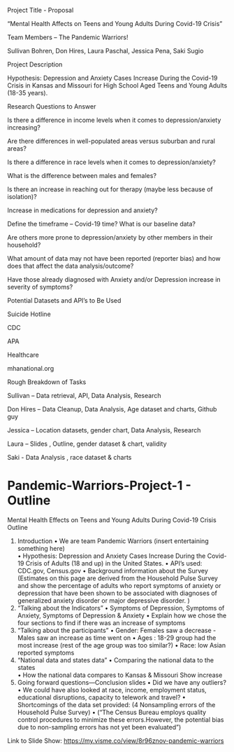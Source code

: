 Project Title - Proposal

“Mental Health Affects on Teens and Young Adults During Covid-19 Crisis” 

 

Team Members – The Pandemic Warriors! 

Sullivan Bohren, Don Hires, Laura Paschal, Jessica Pena, Saki Sugio 

 

Project Description

Hypothesis: Depression and Anxiety Cases Increase During the Covid-19 Crisis in Kansas and Missouri for High School Aged Teens and Young Adults (18-35 years). 

Research Questions to Answer 

Is there a difference in income levels when it comes to depression/anxiety increasing? 

Are there differences in well-populated areas versus suburban and rural areas? 

Is there a difference in race levels when it comes to depression/anxiety? 

What is the difference between males and females? 

Is there an increase in reaching out for therapy (maybe less because of isolation)? 

Increase in medications for depression and anxiety? 

Define the timeframe – Covid-19 time? What is our baseline data? 

Are others more prone to depression/anxiety by other members in their household? 

What amount of data may not have been reported (reporter bias) and how does that affect the data analysis/outcome? 

Have those already diagnosed with Anxiety and/or Depression increase in severity of symptoms? 

Potential Datasets and API’s to Be Used 

Suicide Hotline 

CDC  

APA 

Healthcare  

mhanational.org 

Rough Breakdown of Tasks 

Sullivan – Data retrieval, API, Data Analysis, Research

Don Hires – Data Cleanup, Data Analysis, Age dataset and charts, Github guy

Jessica – Location datasets, gender chart, Data Analysis, Research

Laura – Slides , Outline,  gender dataset & chart, validity

Saki - Data Analysis , race dataset & charts

 

# Pandemic-Warriors-Project-1 - Outline

Mental Health Effects on Teens and Young Adults During Covid-19 Crisis
Outline
1.	Introduction 
•	We are team Pandemic Warriors (insert entertaining something here)	
•	Hypothesis: Depression and Anxiety Cases Increase During the Covid-19 Crisis of Adults (18 and up) in the United States.
•	API’s used: CDC.gov, Census.gov
•	 Background information about the Survey  
(Estimates on this page are derived from the Household Pulse Survey and show the percentage of adults who report symptoms of anxiety or depression that have been shown to be associated with diagnoses of generalized anxiety disorder or major depressive disorder. )
2.   “Talking about the Indicators”
•	Symptoms of Depression, Symptoms of Anxiety, Symptoms of Depression & Anxiety 
•	Explain how we chose the four sections to  find if there was an increase of symptoms
3.  “Talking about the participants” 
•	Gender: Females saw a decrease - Males saw an increase as time went on
•	Ages : 18-29 group had the most increase  (rest of the age group was too similar?)
•	Race: low Asian reported symptoms
4.  “National data and states data”
•	Comparing the national data to the states	
•	How the national data compares to Kansas & Missouri
         Show increase
5. Going forward questions—Conclusion slides
•	Did we have any outliers?
•	We could have also looked at race, income, employment status, educational disruptions, capacity to telework and travel?
•	Shortcomings of the data set provided: (4 Nonsampling errors of the Household Pulse Survey)
•	(“The Census Bureau employs quality control procedures to minimize these errors.However, the potential bias due to non-sampling errors has not yet been evaluated”)


Link to Slide Show:
https://my.visme.co/view/8r96znov-pandemic-warriors
